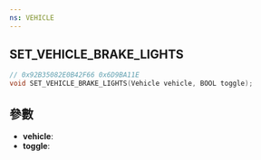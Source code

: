 ```yaml
---
ns: VEHICLE
---
```

## SET_VEHICLE_BRAKE_LIGHTS

```c
// 0x92B35082E0B42F66 0x6D9BA11E
void SET_VEHICLE_BRAKE_LIGHTS(Vehicle vehicle, BOOL toggle);
```


## 參數
* **vehicle**: 
* **toggle**: 

